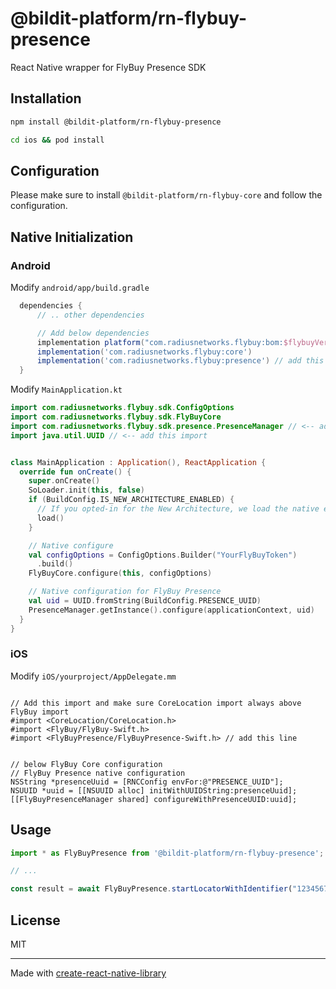 # @bildit-platform/rn-flybuy-presence

React Native wrapper for FlyBuy Presence SDK

## Installation

```sh
npm install @bildit-platform/rn-flybuy-presence

cd ios && pod install
```

## Configuration

Please make sure to install `@bildit-platform/rn-flybuy-core` and follow the configuration.


## Native Initialization

### Android

Modify `android/app/build.gradle`

```gradle
  dependencies {
      // .. other dependencies

      // Add below dependencies
      implementation platform("com.radiusnetworks.flybuy:bom:$flybuyVersion")
      implementation('com.radiusnetworks.flybuy:core')
      implementation('com.radiusnetworks.flybuy:presence') // add this line
  }
```

Modify `MainApplication.kt`

```kotlin
import com.radiusnetworks.flybuy.sdk.ConfigOptions
import com.radiusnetworks.flybuy.sdk.FlyBuyCore
import com.radiusnetworks.flybuy.sdk.presence.PresenceManager // <-- add this import
import java.util.UUID // <-- add this import


class MainApplication : Application(), ReactApplication {
  override fun onCreate() {
    super.onCreate()
    SoLoader.init(this, false)
    if (BuildConfig.IS_NEW_ARCHITECTURE_ENABLED) {
      // If you opted-in for the New Architecture, we load the native entry point for this app.
      load()
    }

    // Native configure
    val configOptions = ConfigOptions.Builder("YourFlyBuyToken")
      .build()
    FlyBuyCore.configure(this, configOptions)

    // Native configuration for FlyBuy Presence
    val uid = UUID.fromString(BuildConfig.PRESENCE_UUID)
    PresenceManager.getInstance().configure(applicationContext, uid)
  }
}
```


### iOS


Modify `iOS/yourproject/AppDelegate.mm`

```objc

// Add this import and make sure CoreLocation import always above FlyBuy import
#import <CoreLocation/CoreLocation.h>
#import <FlyBuy/FlyBuy-Swift.h>
#import <FlyBuyPresence/FlyBuyPresence-Swift.h> // add this line

```

```objc

// below FlyBuy Core configuration
// FlyBuy Presence native configuration
NSString *presenceUuid = [RNCConfig envFor:@"PRESENCE_UUID"];
NSUUID *uuid = [[NSUUID alloc] initWithUUIDString:presenceUuid];
[[FlyBuyPresenceManager shared] configureWithPresenceUUID:uuid];
```

## Usage


```js
import * as FlyBuyPresence from '@bildit-platform/rn-flybuy-presence';

// ...

const result = await FlyBuyPresence.startLocatorWithIdentifier("12345678", "{'key':'value'}");
```

## License

MIT

---

Made with [create-react-native-library](https://github.com/callstack/react-native-builder-bob)


